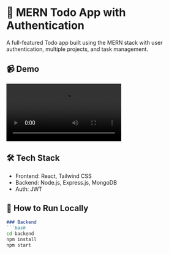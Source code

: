 # 📝 MERN Todo App with Authentication

A full-featured Todo app built using the MERN stack with user authentication, multiple projects, and task management.

## 📹 Demo

<!-- ![Todo App Demo](./Frontend/Todo/src/assets/demo.mp4) -->
<video src="./Frontend//Todo/public/demo.mp4" controls></video>

## 🛠️ Tech Stack

- Frontend: React, Tailwind CSS
- Backend: Node.js, Express.js, MongoDB
- Auth: JWT

## 🚀 How to Run Locally

```md
### Backend
```bash
cd backend
npm install
npm start